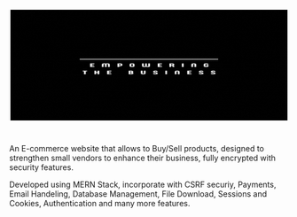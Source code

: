 <p align="center">
  <img 
     width="500"
    height="200"
    src="/images/ISShop.gif"
  >
</p>

#

An E-commerce website that allows to Buy/Sell products, designed to strengthen small vendors to 
enhance their business, fully encrypted with security features.

Developed using MERN Stack, incorporate with CSRF securiy, Payments, Email Handeling, Database Management, File Download, Sessions and Cookies, Authentication and many more features.



